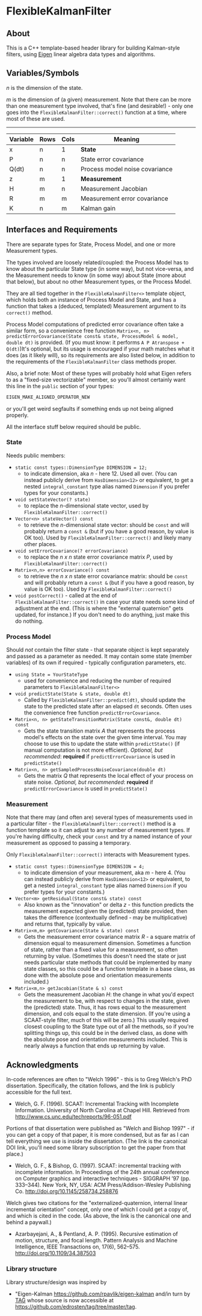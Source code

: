 # FlexibleKalmanFilter

## About

This is a C++ template-based header library for building Kalman-style filters, using [Eigen](http://eigen.tuxfamily.org) linear algebra data types and algorithms.

## Variables/Symbols

*n* is the dimension of the state.

*m* is the dimension of (a given) measurement. Note that there can be more than one measurement type involved, that's fine (and desirable!) - only one goes into the `FlexibleKalmanFilter::correct()` function at a time, where most of these are used.

-----

| Variable | Rows | Cols | Meaning                      |
|----------|------|------|------------------------------|
| x        | n    | 1    | **State**                    |
| P        | n    | n    | State error covariance       |
| Q(dt)    | n    | n    | Process model noise covariance|
| z        | m    | 1    | **Measurement**              |
| H        | m    | n    | Measurement Jacobian         |
| R        | m    | m    | Measurement error covariance |
| K        | n    | m    | Kalman gain                  |

## Interfaces and Requirements

There are separate types for State, Process Model, and one or more Measurement types.

The types involved are loosely related/coupled: the Process Model has to know about the particular State type (in some way), but not vice-versa, and the Measurement needs to know (in some way) about State (more about that below), but about no other Measurement types, or the Process Model.

They are all tied together in the `FlexibleKalmanFilter<>` template object, which holds both an instance of Process Model and State, and has a function that takes a (deduced, templated) Measurement argument to its `correct()` method.

Process Model computations of predicted error covariance often take a similar form, so a convenience free function `Matrix<n, n> predictErrorCovariance(State const& state, ProcessModel & model, double dt)` is provided. (If you must know: it performs `A P Atranspose + Q(dt)`)It's optional, but its usage is encouraged if your math matches what it does (as it likely will), so its requirements are also listed below, in addition to the requirements of the `FlexibleKalmanFilter` class methods proper.

Also, a brief note: Most of these types will probably hold what Eigen refers to as a "fixed-size vectorizable" member, so you'll almost certainly want this line in the `public` section of your types:

```c++
EIGEN_MAKE_ALIGNED_OPERATOR_NEW
```

or you'll get weird segfaults if something ends up not being aligned properly.

All the interface stuff below required should be public.

### State

Needs public members:

- `static const types::DimensionType DIMENSION = 12;`
	-	to indicate dimension, aka *n* - here 12. Used all over. (You can instead publicly derive from `HasDimension<12>` or equivalent, to get a nested `integral_constant` type alias named `Dimension` if you prefer types for your constants.)
- `void setStateVector(? state)`
	- to replace the *n*-dimensional state vector, used by `FlexibleKalmanFilter::correct()`
- `Vector<n> stateVector() const`
	- to retrieve the *n*-dimensional state vector: should be `const` and will probably return a `const &` (but if you have a good reason, by value is OK too). Used by `FlexibleKalmanFilter::correct()` and likely many other places.
- `void setErrorCovariance(? errorCovariance)`
	- to replace the *n x n* state error covariance matrix *P*, used by `FlexibleKalmanFilter::correct()`
- `Matrix<n,n> errorCovariance() const`
	- to retrieve the *n x n* state error covariance matrix: should be `const` and will probably return a `const &` (but if you have a good reason, by value is OK too). Used by `FlexibleKalmanFilter::correct()`
- `void postCorrect()` - called at the end of `FlexibleKalmanFilter::correct()` in case your state needs some kind of adjustment at the end. (This is where the "external quaternion" gets updated, for instance.) If you don't need to do anything, just make this do nothing.

### Process Model

Should *not* contain the filter state - that separate object is kept separately and passed as a parameter as needed. It may contain some state (member variables) of its own if required - typically configuration parameters, etc.

- `using State = YourStateType`
	- used for convenience and reducing the number of required parameters to `FlexibleKalmanFilter<>`
- `void predictState(State & state, double dt)`
	- Called by `FlexibleKalmanFilter::predict(dt)`, should update the state to the predicted state after an elapsed `dt` seconds. Often uses the convenience free function `predictErrorCovariance`.
- `Matrix<n, n> getStateTransitionMatrix(State const&, double dt) const`
	- Gets the state transition matrix *A* that represents the process model's effects on the state over the given time interval. You may choose to use this to update the state within `predictState()` (if manual computation is not more efficient). *Optional, but recommended*: **required** if `predictErrorCovariance` is used in `predictState()`
- `Matrix<n, n> getSampledProcessNoiseCovariance(double dt)`
	- Gets the matrix *Q* that represents the local effect of your process on state noise. *Optional, but recommended*: **required** if `predictErrorCovariance` is used in `predictState()`

### Measurement

Note that there may (and often are) several types of measurements used in a particular filter - the `FlexibleKalmanFilter::correct()` method is a function template so it can adjust to any number of measurement types.  If you're having difficulty, check your `const` and try a named instance of your measurement as opposed to passing a temporary.

Only `FlexibleKalmanFilter::correct()` interacts with Measurement types.

- `static const types::DimensionType DIMENSION = 4;`
	-	to indicate dimension of your measurement, aka *m* - here 4. (You can instead publicly derive from `HasDimension<12>` or equivalent, to get a nested `integral_constant` type alias named `Dimension` if you prefer types for your constants.)
- `Vector<m> getResidual(State const& state) const`
	- Also known as the "innovation" or delta *z* - this function predicts the measurement expected given the (predicted) state provided, then takes the difference (contextually defined - may be multiplicative) and returns that, typically by value.
- `Matrix<m,m> getCovariance(State & state) const`
	- Gets the measurement error covariance matrix *R* - a square matrix of dimension equal to measurement dimension. Sometimes a function of state, rather than a fixed value for a measurement, so often returning by value. (Sometimes this doesn't need the state or just needs particular state methods that could be implemented by many state classes, so this could be a function template in a base class, as done with the absolute pose and orientation measurements included.)
- `Matrix<m,n> getJacobian(State & s) const`
	- Gets the measurement Jacobian *H*: the change in what you'd expect the measurement to be, with respect to changes in the state, given the (predicted) state. Thus, it has rows equal to the measurement dimension, and cols equal to the state dimension. (If you're using a SCAAT-style filter, much of this will be zero.) This usually required closest coupling to the State type out of all the methods, so if you're splitting things up, this could be in the derived class, as done with the absolute pose and orientation measurements included. This is nearly always a function that ends up returning by value.

## Acknowledgments

In-code references are often to "Welch 1996" - this is to Greg Welch's PhD dissertation. Specifically, the citation follows, and the link is publicly accessible for the full text.

- Welch, G. F. (1996). SCAAT: Incremental Tracking with Incomplete Information. University of North Carolina at Chapel Hill. Retrieved from <http://www.cs.unc.edu/techreports/96-051.pdf>

Portions of that dissertation were published as "Welch and Bishop 1997" - if you can get a copy of that paper, it is more condensed, but as far as I can tell everything we use is inside the dissertation. (The link is the canonical DOI link, you'll need some library subscription to get the paper from that place.)

- Welch, G. F., & Bishop, G. (1997). SCAAT: incremental tracking with incomplete information. In Proceedings of the 24th annual conference on Computer graphics and interactive techniques - SIGGRAPH ’97 (pp. 333–344). New York, NY, USA: ACM Press/Addison-Wesley Publishing Co. <http://doi.org/10.1145/258734.258876>

Welch gives two citations for the "externalized-quaternion, internal linear incremental orientation" concept, only one of which I could get a copy of, and which is cited in the code. (As above, the link is the canonical one and behind a paywall.)

- Azarbayejani, A., & Pentland, A. P. (1995). Recursive estimation of motion, structure, and focal length. Pattern Analysis and Machine Intelligence, IEEE Transactions on, 17(6), 562–575. <http://doi.org/10.1109/34.387503>

### Library structure

Library structure/design was inspired by

- "Eigen-Kalman <https://github.com/rpavlik/eigen-kalman> and/in turn by [TAG](http://www.edwardrosten.com/cvd/tag.html) whose source is now accessible at <https://github.com/edrosten/tag/tree/master/tag>.